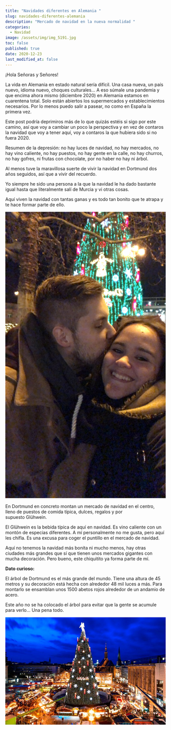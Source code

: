 ```yaml
---
title: "Navidades diferentes en Alemania "
slug: navidades-diferentes-alemania
description: "Mercado de navidad en la nueva normalidad "
categories:
  - Navidad
image: /assets/img/img_5191.jpg
toc: false
published: true
date: 2020-12-23
last_modified_at: false
---
```

¡Hola Señoras y Señores! 

La vida en Alemania en estado natural sería difícil. Una casa nueva, un país nuevo, idioma nuevo, choques culturales… A eso súmale una pandemia y que encima ahora mismo (diciembre 2020) en Alemania estamos en cuarentena total. Solo están abiertos los supermercados y establecimientos necesarios. Por lo menos puedo salir a pasear, no como en España la primera vez.

Este post podría deprimiros más de lo que quizás estéis si sigo por este camino, así que voy a cambiar un poco la perspectiva y en vez de contaros la navidad que voy a tener aquí, voy a contaros la que hubiera sido si no fuera 2020. 

Resumen de la depresión: no hay luces de navidad, no hay mercados, no hay vino caliente, no hay puestos, no hay gente en la calle, no hay churros, no hay gofres, ni frutas con chocolate, por no haber no hay ni árbol. 

Al menos tuve la maravillosa suerte de vivir la navidad en Dortmund dos años seguidos, así que a vivir del recuerdo. 

Yo siempre he sido una persona a la que la navidad le ha dado bastante igual hasta que literalmente salí de Murcia y vi otras cosas. 

Aquí viven la navidad con tantas ganas y es todo tan bonito que te atrapa y te hace formar parte de ello. 

![](/assets/img/1ea7694d-7b26-404c-b08e-9437042d4f7b.jpg "Mercado de navidad 2019")

En Dortmund en concreto montan un mercado de navidad en el centro, lleno de puestos de comida típica, dulces, regalos y por supuesto Glühwein. 

El Glühwein es la bebida típica de aquí en navidad. Es vino caliente con un montón de especias diferentes. A mí personalmente no me gusta, pero aquí les chifla. Es una excusa para coger el puntillo en el mercado de navidad. 

Aquí no tenemos la navidad más bonita ni mucho menos, hay otras ciudades más grandes que sí que tienen unos mercados gigantes con mucha decoración. Pero bueno, este chiquitito ya forma parte de mí. 

**Dato curioso:** 

El árbol de Dortmund es el más grande del mundo. Tiene una altura de 45 metros y su decoración está hecha con alrededor 48 mil luces a más. Para montarlo se ensamblan unos 1500 abetos rojos alrededor de un andamio de acero.

Este año no se ha colocado el árbol para evitar que la gente se acumule para verlo… Una pena todo.

![](/assets/img/mercadillos-navidad-alemania-dortmund.jpg "Arbol Dortmund 2019")